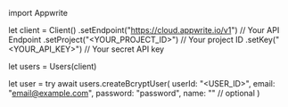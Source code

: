 import Appwrite

let client = Client()
    .setEndpoint("https://cloud.appwrite.io/v1") // Your API Endpoint
    .setProject("<YOUR_PROJECT_ID>") // Your project ID
    .setKey("<YOUR_API_KEY>") // Your secret API key

let users = Users(client)

let user = try await users.createBcryptUser(
    userId: "<USER_ID>",
    email: "email@example.com",
    password: "password",
    name: "<NAME>" // optional
)

